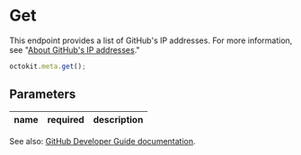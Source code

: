 # Get

This endpoint provides a list of GitHub's IP addresses. For more information, see "[About GitHub's IP addresses](https://help.github.com/articles/about-github-s-ip-addresses/)."

```js
octokit.meta.get();
```

## Parameters

<table>
  <thead>
    <tr>
      <th>name</th>
      <th>required</th>
      <th>description</th>
    </tr>
  </thead>
  <tbody>
    
  </tbody>
</table>

See also: [GitHub Developer Guide documentation](endpoint.documentationUrl).
